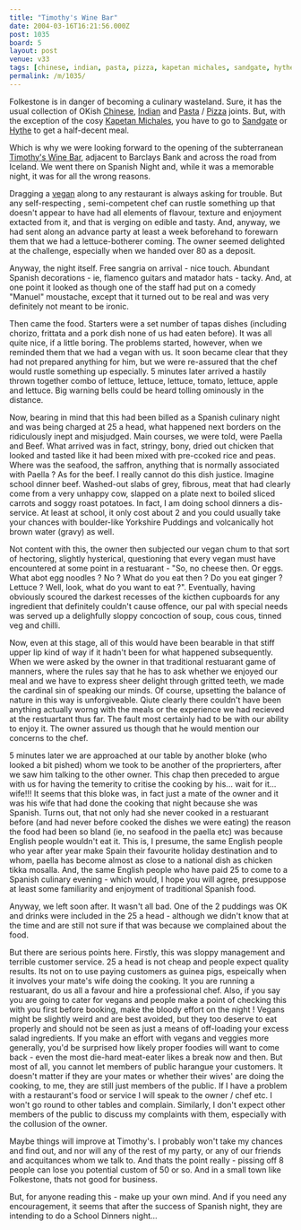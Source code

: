 ```yaml
---
title: "Timothy's Wine Bar"
date: 2004-03-16T16:21:56.000Z
post: 1035
board: 5
layout: post
venue: v33
tags: [chinese, indian, pasta, pizza, kapetan michales, sandgate, hythe, vegan]
permalink: /m/1035/
---
```

Folkestone is in danger of becoming a culinary wasteland.  Sure, it has the usual collection of OKish <a href="/wiki/chinese">Chinese</a>, <a href="/wiki/indian">Indian</a> and <a href="/wiki/pasta">Pasta</a> / <a href="/wiki/pizza">Pizza</a> joints.  But, with the exception of the cosy <a href="/wiki/kapetan+michales">Kapetan Michales</a>, you have to go to <a href="/wiki/sandgate">Sandgate</a> or <a href="/wiki/hythe">Hythe</a> to get a half-decent meal.

Which is why we were looking forward to the opening of the subterranean <a href="/wiki/timothy+s+wine+bar">Timothy's Wine Bar</a>, adjacent to Barclays Bank and across the road from Iceland. We went there on Spanish Night and, while it was a memorable night, it was for all the wrong reasons.

Dragging a <a href="/wiki/vegan">vegan</a> along to any restaurant is always asking for trouble.  But any self-respecting , semi-competent chef can rustle something up that doesn't appear to have had all elements of flavour, texture and enjoyment extacted from it, and that is verging on edible and tasty.  And, anyway, we had sent along an advance party at least a week beforehand to forewarn them that we had a lettuce-botherer coming.  The owner seemed delighted at the challenge, especially when we handed over 80 as a deposit.  

Anyway, the night itself.  Free sangria on arrival - nice touch.  Abundant Spanish decorations - ie, flamenco guitars and matador hats - tacky.  And, at one point it looked as though one of the staff had put on a comedy "Manuel" moustache, except that it turned out to be real and was very definitely not meant to be ironic.  

Then came the food.  Starters were a set number of tapas dishes (including chorizo, frittata and a pork dish none of us had eaten before).  It was all quite nice, if a little boring.  The problems started, however, when we reminded them that we had a vegan with us.  It soon became clear that they had not prepared anything for him, but we were re-assured that the chef would rustle something up especially.  5 minutes later arrived a hastily thrown together combo of lettuce, lettuce, lettuce, tomato, lettuce, apple and lettuce.  Big warning bells could be heard tolling ominously in the distance.

Now, bearing in mind that this had been billed as a Spanish culinary night and was being charged at 25 a head, what happened next borders on the ridiculously inept and misjudged.  Main courses, we were told, were Paella and Beef.  What arrived was in fact, stringy, bony, dried out chicken that looked and tasted like it had been mixed with pre-ccoked rice and peas.  Where was the seafood, the saffron, anything that is normally associated with Paella ?  As for the beef.  I really cannot do this dish justice.  Imagine school dinner beef.  Washed-out slabs of grey, fibrous, meat that had clearly come from a very unhappy cow, slapped on a plate next to boiled sliced carrots and soggy roast potatoes.  In fact, I am doing school dinners a dis-service.  At least at school, it only cost about 2 and you could usually take your chances with boulder-like Yorkshire Puddings and volcanically hot brown water (gravy) as well.

Not content with this, the owner then subjected our vegan chum to that sort of hectoring, slightly hysterical, questioning that every vegan must have encountered at some point in a restuarant - "So, no cheese then.  Or eggs.  What abot egg noodles ?  No ?  What do you eat then ?  Do you eat ginger ?  Lettuce ?  Well, look, what do you want to eat ?".  Eventually, having obviously scoured the darkest recesses of the kicthen cupboards for any ingredient that definitely couldn't cause offence, our pal with special needs was served up a delighfully sloppy concoction of soup, cous cous, tinned veg and chilli.

Now, even at this stage, all of this would have been bearable in that stiff upper lip kind of way if it hadn't been for what happened subsequently.  When we were asked by the owner in that traditional restuarant game of manners, where the rules say that he has to ask whether we enjoyed our meal and we have to express sheer delight through gritted teeth, we made the cardinal sin of speaking our minds.  Of course, upsetting the balance of nature in this way is unforgiveable.  Qiute clearly there couldn't have been anything actually worng with the meals or the experience we had recieved at the restuartant thus far.  The fault most certainly had to be with our ability to enjoy it.  The owner assured us though that he would mention our concerns to the chef.

5 minutes later we are approached at our table by another bloke (who looked a bit pished) whom we took to be another of the proprierters, after we saw him talking to the other owner.  This chap then preceded to argue with us for having the temerity to critise the cooking by his... wait for it... wife!!!  It seems that this bloke was, in fact just a mate of the owner and it was his wife that had done the cooking that night because she was Spanish.  Turns out, that not only had she never cooked in a restuarant before (and had never before cooked the dishes we were eating) the reason the food had been so bland (ie, no seafood in the paella etc) was because English people wouldn't eat it.  This is, I presume, the same English people who year after year make Spain their favourite holiday destination and to whom, paella has become almost as close to a national dish as chicken tikka mosalla. And, the same English people who have paid 25 to come to a Spanish culinary evening - which would, I hope you will agree, presuppose at least some familiarity and enjoyment of traditional Spanish food.  

Anyway, we left soon after.  It wasn't all bad.  One of the 2 puddings was OK and drinks were included in the 25 a head - although we didn't know that at the time and are still not sure if that was because we complained about the food.

But there are serious points here.  Firstly, this was sloppy management and terrible customer service.  25 a head is not cheap and people expect quality results.  Its not on to use paying customers as guinea pigs, espeically when it involves your mate's wife doing the cooking.  It you are running a restuarant, do us all a favour and hire a professional chef. Also, if you say you are going to cater for vegans and people make a point of checking this with you first before booking, make the bloody effort on the night !  Vegans might be slightly weird and are best avoided, but they too deserve to eat properly and should not be seen as just a means of off-loading your excess salad ingredients.  If you make an effort with vegans and veggies more generally, you'd be surprised how likely proper foodies will want to come back - even the most die-hard meat-eater likes a break now and then.  But most of all, you cannot let members of public harangue your customers.  It doesn't matter if they are your mates or whether their wives' are doing the cooking, to me, they are still just members of the public.  If I have a problem with a restaurant's food or service I will speak to the owner / chef etc.  I won't go round to other tables and complain.  Similarly, I don't expect other members of the public to discuss my complaints with them, especially with the collusion of the owner.

Maybe things will improve at Timothy's.  I probably won't take my chances and find out, and nor will any of the rest of my party, or any of our friends and acquitances whom we talk to.  And thats the point really - pissing off 8 people can lose you potential custom of 50 or so.  And in a small town like Folkestone, thats not good for business.

But, for anyone reading this - make up your own mind.  And if you need any encouragement, it seems that after the success of Spanish night, they are intending to do a School Dinners night...
